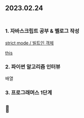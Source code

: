 ## 2023.02.24<br/><br/>

### 1. 자바스크립트 공부 & 벨로그 작성
[strict mode / 빌트인 객체](https://velog.io/@jiyoon2/strict-mode-%EB%B9%8C%ED%8A%B8%EC%9D%B8-%EA%B0%9D%EC%B2%B4)

[this](https://velog.io/@jiyoon2/9-this)
### 2. 파이썬 알고리즘 인터뷰
배열
### 3. 프로그래머스 1단계

## 🥱
